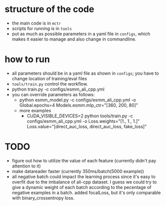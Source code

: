 # structure of the code
  * the main code is in `mctr`
  * scripts for running is in `tools`
  * put as much as possible parameters in a yaml file in `configs`, which makes it easier to manage and also change in commandline.


# how to run

* all parameters should be in a yaml file as shown in `configs`;  you have to change location of training/eval files
* `tools/train.py` control the workflow.
* python train.py -c configs/esmm_ali_cpp.yml
* you can override parameters as follows:
   * python esmm_model.py -c configs/esmm_ali_cpp.yml -o Global.epochs=4 Models.esmm.mlp_ctr="[360, 200, 80]"
   * more examples
      - CUDA_VISIBLE_DEVICES=2 python tools/train.py -c configs/esmm_ali_cpp.yml -o Loss.weights="[1., 1., 1.]" Loss.value="[direct_auc_loss, direct_auc_loss, fake_loss]"

# TODO
* figure out how to utilize the value of each feature (currently didn't pay attention to it)
* make datareader faster (currently 350ms/batch(5000 example))
* all negative batch could impact the learning process since it's easy to overfit due to the imbalance of ali-cpp dataset. I guess we could try to give a dynamic weight of each batch according to the pecentage of negative examples in a batch.  added focalLoss, but it's only comparable with binary_crossentropy loss.
